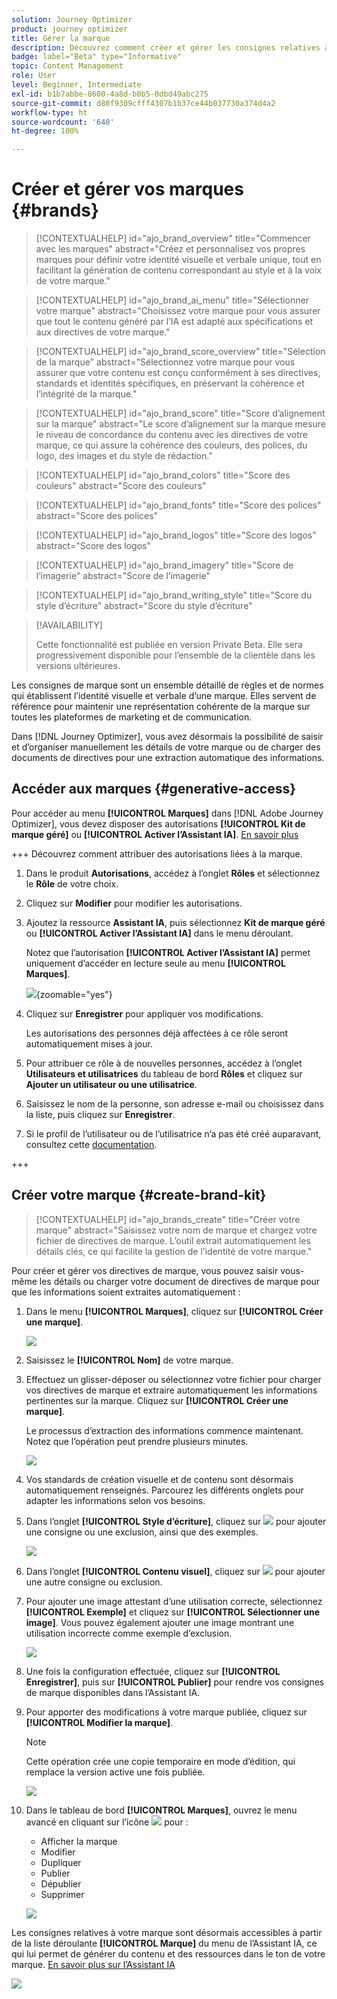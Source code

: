 ```yaml
---
solution: Journey Optimizer
product: journey optimizer
title: Gérer la marque
description: Découvrez comment créer et gérer les consignes relatives à votre marque.
badge: label="Beta" type="Informative"
topic: Content Management
role: User
level: Beginner, Intermediate
exl-id: b1b7abbe-8600-4a8d-b0b5-0dbd49abc275
source-git-commit: d80f9309cfff4307b1b37ce44b037730a374d4a2
workflow-type: ht
source-wordcount: '640'
ht-degree: 100%

---
```


# Créer et gérer vos marques {#brands}

>[!CONTEXTUALHELP]
>id="ajo_brand_overview"
>title="Commencer avec les marques"
>abstract="Créez et personnalisez vos propres marques pour définir votre identité visuelle et verbale unique, tout en facilitant la génération de contenu correspondant au style et à la voix de votre marque."

>[!CONTEXTUALHELP]
>id="ajo_brand_ai_menu"
>title="Sélectionner votre marque"
>abstract="Choisissez votre marque pour vous assurer que tout le contenu généré par l’IA est adapté aux spécifications et aux directives de votre marque."

>[!CONTEXTUALHELP]
>id="ajo_brand_score_overview"
>title="Sélection de la marque"
>abstract="Sélectionnez votre marque pour vous assurer que votre contenu est conçu conformément à ses directives, standards et identités spécifiques, en préservant la cohérence et l’intégrité de la marque."

>[!CONTEXTUALHELP]
>id="ajo_brand_score"
>title="Score d’alignement sur la marque"
>abstract="Le score d’alignement sur la marque mesure le niveau de concordance du contenu avec les directives de votre marque, ce qui assure la cohérence des couleurs, des polices, du logo, des images et du style de rédaction."

>[!CONTEXTUALHELP]
>id="ajo_brand_colors"
>title="Score des couleurs"
>abstract="Score des couleurs"

>[!CONTEXTUALHELP]
>id="ajo_brand_fonts"
>title="Score des polices"
>abstract="Score des polices"

>[!CONTEXTUALHELP]
>id="ajo_brand_logos"
>title="Score des logos"
>abstract="Score des logos"

>[!CONTEXTUALHELP]
>id="ajo_brand_imagery"
>title="Score de l’imagerie"
>abstract="Score de l’imagerie"

>[!CONTEXTUALHELP]
>id="ajo_brand_writing_style"
>title="Score du style d’écriture"
>abstract="Score du style d’écriture"

>[!AVAILABILITY]
>
>Cette fonctionnalité est publiée en version Private Beta. Elle sera progressivement disponible pour l’ensemble de la clientèle dans les versions ultérieures.

Les consignes de marque sont un ensemble détaillé de règles et de normes qui établissent l’identité visuelle et verbale d’une marque. Elles servent de référence pour maintenir une représentation cohérente de la marque sur toutes les plateformes de marketing et de communication.

Dans [!DNL Journey Optimizer], vous avez désormais la possibilité de saisir et d’organiser manuellement les détails de votre marque ou de charger des documents de directives pour une extraction automatique des informations.

## Accéder aux marques {#generative-access}

Pour accéder au menu **[!UICONTROL Marques]** dans [!DNL Adobe Journey Optimizer], vous devez disposer des autorisations **[!UICONTROL Kit de marque géré]** ou **[!UICONTROL Activer l’Assistant IA]**. [En savoir plus](../administration/permissions.md)

+++  Découvrez comment attribuer des autorisations liées à la marque.

1. Dans le produit **Autorisations**, accédez à l’onglet **Rôles** et sélectionnez le **Rôle** de votre choix.

1. Cliquez sur **Modifier** pour modifier les autorisations.

1. Ajoutez la ressource **Assistant IA**, puis sélectionnez **Kit de marque géré** ou **[!UICONTROL Activer l’Assistant IA]** dans le menu déroulant.

   Notez que l’autorisation **[!UICONTROL Activer l’Assistant IA]** permet uniquement d’accéder en lecture seule au menu **[!UICONTROL Marques]**.

   ![](assets/brands-permission.png){zoomable="yes"}

1. Cliquez sur **Enregistrer** pour appliquer vos modifications.

   Les autorisations des personnes déjà affectées à ce rôle seront automatiquement mises à jour.

1. Pour attribuer ce rôle à de nouvelles personnes, accédez à l’onglet **Utilisateurs et utilisatrices** du tableau de bord **Rôles** et cliquez sur **Ajouter un utilisateur ou une utilisatrice**.

1. Saisissez le nom de la personne, son adresse e-mail ou choisissez dans la liste, puis cliquez sur **Enregistrer**.

1. Si le profil de l’utilisateur ou de l’utilisatrice n’a pas été créé auparavant, consultez cette [documentation](https://experienceleague.adobe.com/fr/docs/experience-platform/access-control/abac/permissions-ui/users).

+++

## Créer votre marque {#create-brand-kit}

>[!CONTEXTUALHELP]
>id="ajo_brands_create"
>title="Créer votre marque"
>abstract="Saisissez votre nom de marque et chargez votre fichier de directives de marque. L’outil extrait automatiquement les détails clés, ce qui facilite la gestion de l’identité de votre marque."

Pour créer et gérer vos directives de marque, vous pouvez saisir vous-même les détails ou charger votre document de directives de marque pour que les informations soient extraites automatiquement :

1. Dans le menu **[!UICONTROL Marques]**, cliquez sur **[!UICONTROL Créer une marque]**.

   ![](assets/brands-1.png)

1. Saisissez le **[!UICONTROL Nom]** de votre marque.

1. Effectuez un glisser-déposer ou sélectionnez votre fichier pour charger vos directives de marque et extraire automatiquement les informations pertinentes sur la marque. Cliquez sur **[!UICONTROL Créer une marque]**.

   Le processus d’extraction des informations commence maintenant. Notez que l’opération peut prendre plusieurs minutes.

   ![](assets/brands-2.png)

1. Vos standards de création visuelle et de contenu sont désormais automatiquement renseignés. Parcourez les différents onglets pour adapter les informations selon vos besoins.

1. Dans l’onglet **[!UICONTROL Style d’écriture]**, cliquez sur ![](assets/do-not-localize/Smock_Add_18_N.svg) pour ajouter une consigne ou une exclusion, ainsi que des exemples.

   ![](assets/brands-3.png)

1. Dans l’onglet **[!UICONTROL Contenu visuel]**, cliquez sur ![](assets/do-not-localize/Smock_Add_18_N.svg) pour ajouter une autre consigne ou exclusion.

1. Pour ajouter une image attestant d’une utilisation correcte, sélectionnez **[!UICONTROL Exemple]** et cliquez sur **[!UICONTROL Sélectionner une image]**. Vous pouvez également ajouter une image montrant une utilisation incorrecte comme exemple d’exclusion.

   ![](assets/brands-4.png)

1. Une fois la configuration effectuée, cliquez sur **[!UICONTROL Enregistrer]**, puis sur **[!UICONTROL Publier]** pour rendre vos consignes de marque disponibles dans l’Assistant IA.

1. Pour apporter des modifications à votre marque publiée, cliquez sur **[!UICONTROL Modifier la marque]**.

   >[!NOTE]
   >
   >Cette opération crée une copie temporaire en mode d’édition, qui remplace la version active une fois publiée.

   ![](assets/brands-8.png)

1. Dans le tableau de bord **[!UICONTROL Marques]**, ouvrez le menu avancé en cliquant sur l’icône ![](assets/do-not-localize/Smock_More_18_N.svg) pour :

   * Afficher la marque
   * Modifier
   * Dupliquer
   * Publier
   * Dépublier
   * Supprimer

   ![](assets/brands-6.png)

Les consignes relatives à votre marque sont désormais accessibles à partir de la liste déroulante **[!UICONTROL Marque]** du menu de l’Assistant IA, ce qui lui permet de générer du contenu et des ressources dans le ton de votre marque. [En savoir plus sur l’Assistant IA](gs-generative.md)

![](assets/brands-7.png)
